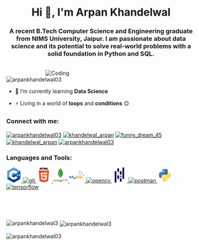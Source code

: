 <h1 align="center">Hi 👋, I'm Arpan Khandelwal</h1>
<h3 align="center">A recent B.Tech Computer Science and Engineering graduate from NIMS University, Jaipur. I am passionate about data science and its potential to solve real-world problems with a solid foundation in Python and SQL.</h3>
<br>

<img align="right"  alt="Coding" width="400" src="https://media0.giphy.com/media/i229PTC8BKt9V9RnwZ/giphy.gif?cid=6c09b9523zz05ruar8rpzpvv96qbxdbr7u60wfxdy3jdcuim&ep=v1_internal_gif_by_id&rid=giphy.gif&ct=g">

<p align="left"> <img src="https://komarev.com/ghpvc/?username=arpankhandelwal03&label=Profile%20views&color=0e75b6&style=flat" alt="arpankhandelwal03" /> </p>

- 🌱 I’m currently learning **Data Science**

- ⚡ Living in a world of **loops** and **conditions** 😌

<h3 align="left">Connect with me:</h3>
<p align="left">
<a href="https://linkedin.com/in/arpankhandelwal03" target="blank"><img align="center" src="https://raw.githubusercontent.com/rahuldkjain/github-profile-readme-generator/master/src/images/icons/Social/linked-in-alt.svg" alt="arpankhandelwal03" height="30" width="40" /></a>
<a href="https://instagram.com/khandelwal_arpan" target="blank"><img align="center" src="https://raw.githubusercontent.com/rahuldkjain/github-profile-readme-generator/master/src/images/icons/Social/instagram.svg" alt="khandelwal_arpan" height="30" width="40" /></a>
<a href="https://www.codechef.com/users/funny_dream_45" target="blank"><img align="center" src="https://cdn.jsdelivr.net/npm/simple-icons@3.1.0/icons/codechef.svg" alt="funny_dream_45" height="30" width="40" /></a>
<a href="https://www.hackerrank.com/khandelwal_arpan" target="blank"><img align="center" src="https://raw.githubusercontent.com/rahuldkjain/github-profile-readme-generator/master/src/images/icons/Social/hackerrank.svg" alt="khandelwal_arpan" height="30" width="40" /></a>
<a href="https://www.leetcode.com/arpankhandelwal03" target="blank"><img align="center" src="https://raw.githubusercontent.com/rahuldkjain/github-profile-readme-generator/master/src/images/icons/Social/leet-code.svg" alt="arpankhandelwal03" height="30" width="40" /></a>
</p>

<h3 align="left">Languages and Tools:</h3>
<p align="left"> <a href="https://www.w3schools.com/cpp/" target="_blank" rel="noreferrer"> <img src="https://raw.githubusercontent.com/devicons/devicon/master/icons/cplusplus/cplusplus-original.svg" alt="cplusplus" width="40" height="40"/> </a> <a href="https://git-scm.com/" target="_blank" rel="noreferrer"> <img src="https://www.vectorlogo.zone/logos/git-scm/git-scm-icon.svg" alt="git" width="40" height="40"/> </a> <a href="https://www.w3.org/html/" target="_blank" rel="noreferrer"> <img src="https://raw.githubusercontent.com/devicons/devicon/master/icons/html5/html5-original-wordmark.svg" alt="html5" width="40" height="40"/> </a> <a href="https://www.mongodb.com/" target="_blank" rel="noreferrer"> <img src="https://raw.githubusercontent.com/devicons/devicon/master/icons/mongodb/mongodb-original-wordmark.svg" alt="mongodb" width="40" height="40"/> </a> <a href="https://www.mysql.com/" target="_blank" rel="noreferrer"> <img src="https://raw.githubusercontent.com/devicons/devicon/master/icons/mysql/mysql-original-wordmark.svg" alt="mysql" width="40" height="40"/> </a> <a href="https://opencv.org/" target="_blank" rel="noreferrer"> <img src="https://www.vectorlogo.zone/logos/opencv/opencv-icon.svg" alt="opencv" width="40" height="40"/> </a> <a href="https://pandas.pydata.org/" target="_blank" rel="noreferrer"> <img src="https://raw.githubusercontent.com/devicons/devicon/2ae2a900d2f041da66e950e4d48052658d850630/icons/pandas/pandas-original.svg" alt="pandas" width="40" height="40"/> </a> <a href="https://postman.com" target="_blank" rel="noreferrer"> <img src="https://www.vectorlogo.zone/logos/getpostman/getpostman-icon.svg" alt="postman" width="40" height="40"/> </a> <a href="https://www.python.org" target="_blank" rel="noreferrer"> <img src="https://raw.githubusercontent.com/devicons/devicon/master/icons/python/python-original.svg" alt="python" width="40" height="40"/> </a> <a href="https://www.tensorflow.org" target="_blank" rel="noreferrer"> <img src="https://www.vectorlogo.zone/logos/tensorflow/tensorflow-icon.svg" alt="tensorflow" width="40" height="40"/> </a> </p>

<br><br><br>
<p>
<p><img align="left" src="https://github-readme-stats.vercel.app/api/top-langs?username=arpankhandelwal3&show_icons=true&locale=en&layout=compact" alt="arpankhandelwal3" /></p>

<p>&nbsp;<img align="center" src="https://github-readme-stats.vercel.app/api?username=arpankhandelwal3&show_icons=true&locale=en" alt="arpankhandelwal3" /></p>
</p>
<p><img align="center" src="https://github-readme-streak-stats.herokuapp.com/?user=arpankhandelwal03&" alt="arpankhandelwal03" /></p>


